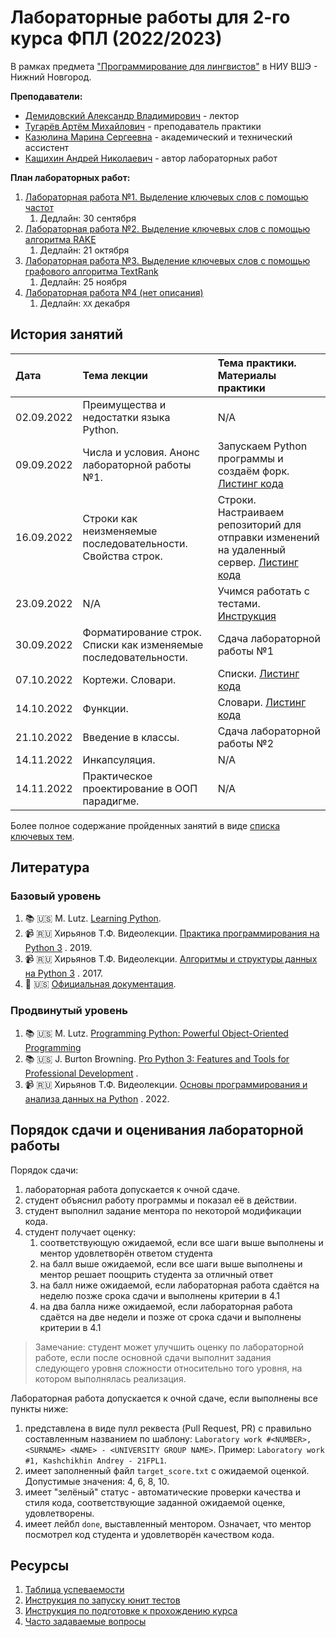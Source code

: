 # Лабораторные работы для 2-го курса ФПЛ (2022/2023)


В рамках предмета
["Программирование для лингвистов"](https://www.hse.ru/edu/courses/749664186)
в НИУ ВШЭ - Нижний Новгород.

**Преподаватели:**

* [Демидовский Александр Владимирович](https://www.hse.ru/staff/demidovs) - лектор
* [Тугарёв Артём Михайлович](https://github.com/artyomtugaryov) - преподаватель практики
* [Казюлина Марина Сергеевна](https://github.com/marina-kaz) - академический и технический ассистент
* [Кащихин Андрей Николаевич](https://github.com/WhiteJaeger) - автор лабораторных работ

**План лабораторных работ:**

1. [Лабораторная работа №1. Выделение ключевых слов с помощью частот](./lab_1_keywords_tfidf/README.md)
    1. Дедлайн: 30 сентября
2. [Лабораторная работа №2. Выделение ключевых слов с помощью алгоритма RAKE](./lab_2_keywords_cooccurrence/README.md)
    1. Дедлайн: 21 октября
3. [Лабораторная работа №3. Выделение ключевых слов с помощью графового алгоритма TextRank](./lab_3_keywords_textrank/README.md)
    1. Дедлайн: 25 ноября
4. [Лабораторная работа №4 (нет описания)](./README.md)
    1. Дедлайн: `XX` декабря

## История занятий

| Дата       | Тема лекции                                                 | Тема практики. Материалы практики                                                                                            |
|:-----------|:------------------------------------------------------------|:-----------------------------------------------------------------------------------------------------------------------------|
| 02.09.2022 | Преимущества и недостатки языка Python.                     | N/A                                                                                                                          |
| 09.09.2022 | Числа и условия. Анонс лабораторной работы №1.              | Запускаем Python программы и создаём форк. [Листинг кода](./seminars/practice_1_intro.py)                                    |
| 16.09.2022 | Строки как неизменяемые последовательности. Свойства строк. | Строки. Настраиваем репозиторий для отправки изменений на удаленный сервер. [Листинг кода](./seminars/practice_2_strings.py) |
| 23.09.2022 | N/A | Учимся работать с тестами. [Инструкция](./docs/public/tests.md) |
| 30.09.2022 | Форматирование строк. Списки как изменяемые последовательности. | Сдача лабораторной работы №1 |
| 07.10.2022 | Кортежи. Словари. | Списки. [Листинг кода](./seminars/practice_3_lists.py) |
| 14.10.2022 | Функции. | Словари. [Листинг кода](./seminars/practice_4_dicts.py) |
| 21.10.2022 | Введение в классы. | Сдача лабораторной работы №2 |
| 14.11.2022 | Инкапсуляция. | N/A |
| 14.11.2022 | Практическое проектирование в ООП парадигме. | N/A |

Более полное содержание пройденных занятий в виде 
[списка ключевых тем](./docs/public/lectures_content_ru.md).

## Литература

### Базовый уровень

1. :books: :us: M. Lutz.
   [Learning Python](https://www.amazon.com/Learning-Python-5th-Mark-Lutz/dp/1449355730).
2. :video_camera: :ru: Хирьянов Т.Ф. Видеолекции.
   [Практика программирования на Python 3](https://www.youtube.com/watch?v=fgf57Sa5A-A&list=PLRDzFCPr95fLuusPXwvOPgXzBL3ZTzybY)
   . 2019.
3. :video_camera: :ru: Хирьянов Т.Ф. Видеолекции.
   [Алгоритмы и структуры данных на Python 3](https://www.youtube.com/watch?v=KdZ4HF1SrFs&list=PLRDzFCPr95fK7tr47883DFUbm4GeOjjc0)
   . 2017.
5. :bookmark: :us: [Официальная документация](https://docs.python.org/3/).

### Продвинутый уровень

1. :books: :us: M. Lutz.
   [Programming Python: Powerful Object-Oriented Programming](https://www.amazon.com/Programming-Python-Powerful-Object-Oriented/dp/0596158106)
2. :books: :us: J. Burton Browning.
   [Pro Python 3: Features and Tools for Professional Development](https://www.amazon.com/Pro-Python-Features-Professional-Development/dp/1484243846)
   . 
3. :video_camera: :ru: Хирьянов Т.Ф. Видеолекции.
   [Основы программирования и анализа данных на Python](https://teach-in.ru/course/python-programming-and-data-analysis-basics)
   . 2022.

## Порядок сдачи и оценивания лабораторной работы

Порядок сдачи:

1. лабораторная работа допускается к очной сдаче.
2. студент объяснил работу программы и показал её в действии.
3. студент выполнил задание ментора по некоторой модификации кода.
4. студент получает оценку:
    1. соответствующую ожидаемой, если все шаги выше выполнены и ментор удовлетворён ответом студента
    2. на балл выше ожидаемой, если все шаги выше выполнены и ментор решает поощрить студента за отличный ответ
    3. на балл ниже ожидаемой, если лабораторная работа сдаётся на неделю позже срока сдачи и выполнены критерии в 4.1
    4. на два балла ниже ожидаемой, если лабораторная работа сдаётся на две недели и позже от срока сдачи и выполнены
       критерии в 4.1

> Замечание: студент может улучшить оценку по лабораторной работе, если после основной сдачи выполнит
> задания следующего уровня сложности
> относительно того уровня, на котором выполнялась реализация.

Лабораторная работа допускается к очной сдаче, если выполнены все пункты ниже:

1. представлена в виде пулл реквеста (Pull Request, PR) с правильно составленным названием по шаблону:
   `Laboratory work #<NUMBER>, <SURNAME> <NAME> - <UNIVERSITY GROUP NAME>`.
   Пример: `Laboratory work #1, Kashchikhin Andrey - 21FPL1`.
2. имеет заполненный файл `target_score.txt` с ожидаемой оценкой. Допустимые значения: 4, 6, 8, 10.
3. имеет "зелёный" статус - автоматические проверки качества и стиля кода, соответствующие заданной ожидаемой оценке,
   удовлетворены.
4. имеет лейбл `done`, выставленный ментором. Означает, что ментор посмотрел код студента и удовлетворён качеством кода.

## Ресурсы

1. [Таблица успеваемости](https://docs.google.com/spreadsheets/d/1MEH1VMmOeVBs1n88x_j_U_jat6JYkDNNKN6v0RJYFyA/edit?usp=sharing)
2. [Инструкция по запуску юнит тестов](./docs/public/tests.md)
3. [Инструкция по подготовке к прохождению курса](./docs/public/starting_guide_ru.md)
4. [Часто задаваемые вопросы](./docs/public/FAQ.md)
